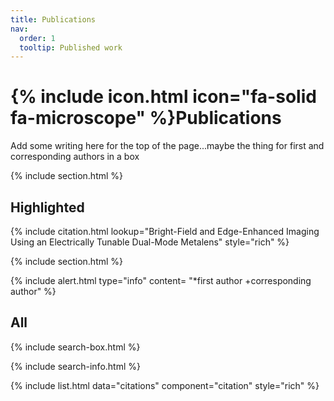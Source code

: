 ```yaml
---
title: Publications
nav:
  order: 1
  tooltip: Published work
---
```


# {% include icon.html icon="fa-solid fa-microscope" %}Publications

Add some writing here for the top of the page...maybe the thing for first and corresponding authors in a box

{% include section.html %}

## Highlighted

{% include citation.html lookup="Bright-Field and Edge-Enhanced Imaging Using an Electrically Tunable Dual-Mode Metalens" style="rich" %}

{% include section.html %}

{%
  include alert.html
  type="info"
  content= "*first author +corresponding author"
%}

## All

{% include search-box.html %}

{% include search-info.html %}

{% include list.html data="citations" component="citation" style="rich" %}
